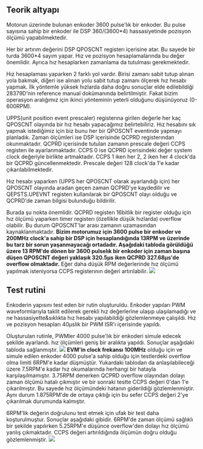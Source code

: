 ## Teorik altyapı
Motorun üzerinde bulunan enkoder 3600 pulse'lık bir enkoder. Bu pulse sayısına sahip bir enkoder ile DSP 360/(3600*4) hassasiyetinde pozisyon ölçümü yapabilmektedir. 

Her bir artırım değerini DSP QPOSCNT registerı içerisine atar. Bu sayede bir turda 3600*4 sayım yapar. Hız ve pozisyon hesaplamalarında bu değer önemlidir. Ayrıca hız hesaplarken zamanlama da tutulması gerekmektedir. 

Hız hesaplaması yaparken 2 farklı yol vardır. Birisi zamanı sabit tutup alınan yola bakmak, diğeri ise alınan yolu sabit tutup zamanı ölçerek hız hesabı yapmak. İlk yöntemle yüksek hızlarda daha doğru sonuçlar elde edilebildiği 28379D'nin reference manual dokümanında belirtilmiştir. Fakat bizim operasyon aralığımız için ikinci yönteminin yeterli olduğunu düşünüyoruz (0-600RPM). 

UPPS(unit position event prescaler) registerına girilen değerle her kaç QPOSCNT olayında bir hız hesabı yapacağımız belirtebiliriz. Hız hesabını sık yapmak istediğimiz için biz bunu her bir QPOSCNT eventinde yapmayı planladık. Zaman ölçümleri ise DSP içerisinde QCPRD registerından okunmaktadır. QCPRD içerisinde tutulan zamanın prescale değeri CCPS registerı ile ayarlanmaktadır. CCPS 0 ise QCPRD içerisindeki değer system clock değeriyle birlikte artmaktadır. CCPS 1 iken her 2, 2 iken her 4 clock'da bir QCPRD güncellenmektedir. Prescale değeri 128 clock'da 1'e kadar çıkarılabilmektedir.

Hız hesabı yaparken (UPPS her QPOSCNT olarak ayarlandığı için) her QPOSCNT olayında aradan geçen zaman QCPRD'ye kaydedilir ve QEPSTS.UPEVNT registerı kullanılarak bir QPOSCNT olayı olduğu ve QCPRD'de zaman bilgisi bulunduğu bildirilir. 

Burada şu nokta önemlidir. QCPRD registerı 16bitlik bir register olduğu için hız ölçümü yaparken timer registerı (özellikle düşük hızlarda) overflow olabilir. Bu durum QPOSCNT'lar arası zamanın uzamasından kaynaklanmaktadır. **Bizim motorumuz için 3600 pulse bir enkoder ve 200MHz clock'a sahip bir DSP için hesaplandığında 13RPM ve üzerinde bu tarz bir sorun yaşanmayacağı ortadadır. Aşağıdaki tabloda görüldüğü üzere 13 RPM'de dönen bir 3600 pulselık bir enkoder için zaman başına düşen QPOSCNT değeri yaklaşık 320.5µs iken QCPRD 327.68µs'de overflow olmaktadır.** 
Eğer daha düşük RPM değerlerinde hız ölçümü yapılmak isteniyorsa CCPS registerının değeri artırılabilir.
![](table4.PNG)

## Test rutini
Enkoderin yapısını test eden bir rutin oluşturuldu. Enkoder yapıları PWM waveformlarıyla taklit edilerek gerekli hız değerlerine ulaşıp ulaşılamadığı ve ne hassasiyette&sıklıkta hız hesabı yapılabildiği gözlemlenmeye çalışıldı. Hız ve pozisyon hesapları 40µslik bir PWM ISR'ı içerisinde yapıldı.

Oluşturulan rutinle, PWMler 4000 pulse'lık bir enkoderi simule edecek şekilde ayarlandı. hız ölçümleri geniş bir aralıkta yapıldı. Sonuçlar aşağıdaki tabloda sağlanmıştır. 
![](table1.PNG)
**EVM'in clock frekansı 100MHz** olduğu için ve simule edilen enkoder 4000 pulse'a sahip olduğu için testlerdeki overflow olma limiti 6RPM'e kadar düşmüştür. Yukardaki tablodan da anlaşılabileceği üzere 7.5RPM'e kadar hız okumalarında herhangi bir hatayla karşılaşılmamıştır. 3.75RPM denerken QCPRD overflow olayından dolayı zaman ölçümü hatalı çıkmıştır ve bir sonraki testte CCPS değeri 0'dan 1'e çıkarılmıştır. Bu sayede hız ölçümündeki hatanın giderildiği gözlemlenmiştir.
Aynı durum 1.875RPM'de de ortaya çıktığı için bu sefer CCPS değeri 2'ye çıkarılmak durumunda kalmıştır. 

6RPM'lik değerin doğrulunu test etmek için ufak bir test daha koşturulmuştur. Sonuçlar aşağıdaki gibidir. 6RPM'de zaman ölçümü sağlıklı bir şekilde yapılırken 5.25RPM'e düşünce overflow'den dolayı hız ölçümü yanlış çıkmaktadır. CCPS değeri artırıldığında ölçümün doğru olduğu gözlemlenmiştir.
![](table2.PNG)